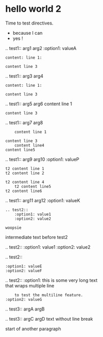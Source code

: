 # hello world 2

Time to test directives.

- because I can
- yes !

.. test1:: arg1 arg2
    :option1: valueA

    content: line 1:

    content line 3

.. test1:: arg3 arg4

    content: line 1:

    content line 3


.. test1:: arg5 arg6
    content line 1

    content line 3

.. test1:: arg7 arg8

        content line 1

    content line 3
        content line4
    content line5


.. test1:: arg9 arg10
    :option1: valueP

    t2 content line 1
    t2 content line 2

    t2 content line 4
        t2 content line5
    t2 content line6

.. test1:: arg11 arg12
    :option1: valueK

    .. test2::
        :option1: value1
        :option2: value2

    woopsie

intermediate text before test2

.. test2:: 
    :option1: value1
    :option2: value2

.. test2:: 

    :option1: valueE
    :option2: valueF

.. test2:: 
    :option1: this is some very long text  
        that wraps multiple line

        to test the multiline feature.
    :option2: valueG

.. test3:: argA argB

.. test3:: argC argD
text without line break

start of another paragraph